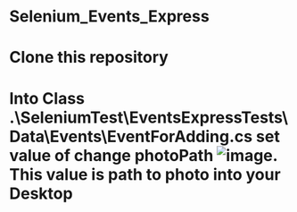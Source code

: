 # Selenium_Events_Express
# Clone this repository 
# Into Class .\SeleniumTest\EventsExpressTests\Data\Events\EventForAdding.cs set value of change  photoPath ![image](https://user-images.githubusercontent.com/70840510/114234728-d1894100-9987-11eb-8786-a7f1bc965e14.png). This value is path to photo into your Desktop
